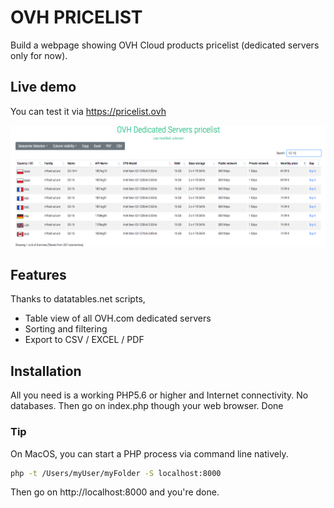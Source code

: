 # OVH PRICELIST
Build a webpage showing OVH Cloud products pricelist (dedicated servers only for now).

## Live demo
You can test it via https://pricelist.ovh

<img alt="preview" width="700" src="img/preview.png" />


## Features
Thanks to datatables.net scripts, 
- Table view of all OVH.com dedicated servers
- Sorting and filtering
- Export to CSV / EXCEL / PDF


## Installation
All you need is a working PHP5.6 or higher and Internet connectivity. No databases.
Then go on index.php though your web browser.
Done

### Tip
On MacOS, you can start a PHP process via command line natively.

``` bash
php -t /Users/myUser/myFolder -S localhost:8000
```

Then go on http://localhost:8000 and you're done.
